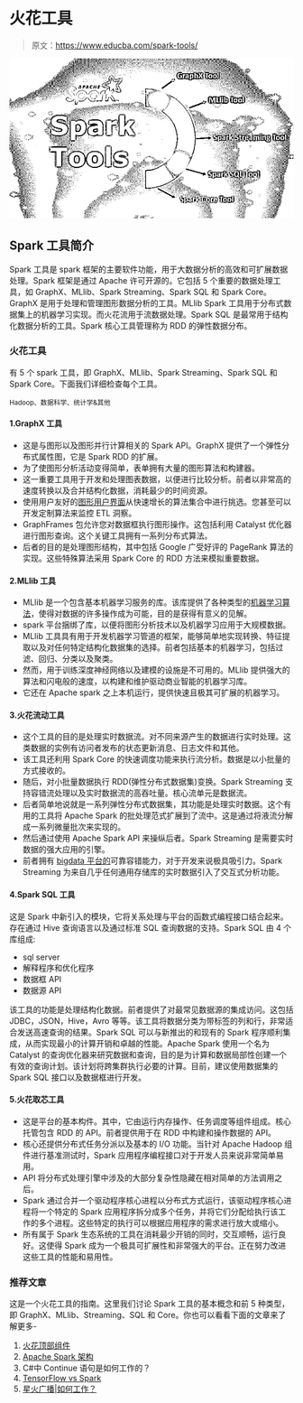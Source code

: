 # 火花工具

> 原文：<https://www.educba.com/spark-tools/>

![Spark-Tools](img/fdfefc1aab3d2504ead214b146426f78.png)



## Spark 工具简介

Spark 工具是 spark 框架的主要软件功能，用于大数据分析的高效和可扩展数据处理。Spark 框架是通过 Apache 许可开源的。它包括 5 个重要的数据处理工具，如 GraphX、MLlib、Spark Streaming、Spark SQL 和 Spark Core。GraphX 是用于处理和管理图形数据分析的工具。MLlib Spark 工具用于分布式数据集上的机器学习实现。而火花流用于流数据处理。Spark SQL 是最常用于结构化数据分析的工具。Spark 核心工具管理称为 RDD 的弹性数据分布。

### 火花工具

有 5 个 spark 工具，即 GraphX、MLlib、Spark Streaming、Spark SQL 和 Spark Core。下面我们详细检查每个工具。

<small>Hadoop、数据科学、统计学&其他</small>

#### 1.GraphX 工具

*   这是与图形以及图形并行计算相关的 Spark API。GraphX 提供了一个弹性分布式属性图，它是 Spark RDD 的扩展。
*   为了使图形分析活动变得简单，表单拥有大量的图形算法和构建器。
*   这一重要工具用于开发和处理图表数据，以便进行比较分析。前者以非常高的速度转换以及合并结构化数据，消耗最少的时间资源。
*   使用用户友好的[图形用户界面](https://www.educba.com/what-is-gui/)从快速增长的算法集合中进行挑选。您甚至可以开发定制算法来监控 ETL 洞察。
*   GraphFrames 包允许您对数据框执行图形操作。这包括利用 Catalyst 优化器进行图形查询。这个关键工具拥有一系列分布式算法。
*   后者的目的是处理图形结构，其中包括 Google 广受好评的 PageRank 算法的实现。这些特殊算法采用 Spark Core 的 RDD 方法来模拟重要数据。

#### 2.MLlib 工具

*   MLlib 是一个包含基本机器学习服务的库。该库提供了各种类型的[机器学习算法](https://www.educba.com/machine-learning-algorithms/)，使得对数据的许多操作成为可能，目的是获得有意义的见解。
*   spark 平台捆绑了库，以便将图形分析技术以及机器学习应用于大规模数据。
*   MLlib 工具具有用于开发机器学习管道的框架，能够简单地实现转换、特征提取以及对任何特定结构化数据集的选择。前者包括基本的机器学习，包括过滤、回归、分类以及聚类。
*   然而，用于训练深度神经网络以及建模的设施是不可用的。MLlib 提供强大的算法和闪电般的速度，以构建和维护驱动商业智能的机器学习库。
*   它还在 Apache spark 之上本机运行，提供快速且极其可扩展的机器学习。

#### 3.火花流动工具

*   这个工具的目的是处理实时数据流。对不同来源产生的数据进行实时处理。这类数据的实例有访问者发布的状态更新消息、日志文件和其他。
*   该工具还利用 Spark Core 的快速调度功能来执行流分析。数据是以小批量的方式接收的。
*   随后，对小批量数据执行 RDD(弹性分布式数据集)变换。Spark Streaming 支持容错流处理以及实时数据流的高吞吐量。核心流单元是数据流。
*   后者简单地说就是一系列弹性分布式数据集，其功能是处理实时数据。这个有用的工具将 Apache Spark 的批处理范式扩展到了流中。这是通过将液流分解成一系列微量批次来实现的。
*   然后通过使用 Apache Spark API 来操纵后者。Spark Streaming 是需要实时数据的强大应用的引擎。
*   前者拥有 [bigdata 平台的](https://www.educba.com/what-is-big-data/)可靠容错能力，对于开发来说极具吸引力。Spark Streaming 为来自几乎任何通用存储库的实时数据引入了交互式分析功能。

#### 4.Spark SQL 工具

这是 Spark 中新引入的模块，它将关系处理与平台的函数式编程接口结合起来。存在通过 Hive 查询语言以及通过标准 SQL 查询数据的支持。Spark SQL 由 4 个库组成:

*   sql server
*   解释程序和优化程序
*   数据框 API
*   数据源 API

该工具的功能是处理结构化数据。前者提供了对最常见数据源的集成访问。这包括 JDBC，JSON，Hive，Avro 等等。该工具将数据分类为带标签的列和行，非常适合发送高速查询的结果。Spark SQL 可以与新推出的和现有的 Spark 程序顺利集成，从而实现最小的计算开销和卓越的性能。Apache Spark 使用一个名为 Catalyst 的查询优化器来研究数据和查询，目的是为计算和数据局部性创建一个有效的查询计划。该计划将跨集群执行必要的计算。目前，建议使用数据集的 Spark SQL 接口以及数据框进行开发。

#### 5.火花取芯工具

*   这是平台的基本构件。其中，它由运行内存操作、任务调度等组件组成。核心托管包含 RDD 的 API。前者提供用于在 RDD 中构建和操作数据的 API。
*   核心还提供分布式任务分派以及基本的 I/O 功能。当针对 Apache Hadoop 组件进行基准测试时，Spark 应用程序编程接口对于开发人员来说非常简单易用。
*   API 将分布式处理引擎中涉及的大部分复杂性隐藏在相对简单的方法调用之后。
*   Spark 通过合并一个驱动程序核心进程以分布式方式运行，该驱动程序核心进程将一个特定的 Spark 应用程序拆分成多个任务，并将它们分配给执行该工作的多个进程。这些特定的执行可以根据应用程序的需求进行放大或缩小。
*   所有属于 Spark 生态系统的工具在消耗最少开销的同时，交互顺畅，运行良好。这使得 Spark 成为一个极具可扩展性和非常强大的平台。正在努力改进这些工具的性能和易用性。

### 推荐文章

这是一个火花工具的指南。这里我们讨论 Spark 工具的基本概念和前 5 种类型，即 GraphX、MLlib、Streaming、SQL 和 Core。你也可以看看下面的文章来了解更多-

1.  [火花顶部组件](https://www.educba.com/spark-components/)
2.  [Apache Spark 架构](https://www.educba.com/apache-spark-architecture/)
3.  C#中 Continue 语句是如何工作的？
4.  [TensorFlow vs Spark](https://www.educba.com/tensorflow-vs-spark/)
5.  [星火广播|如何工作？](https://www.educba.com/spark-broadcast/)





